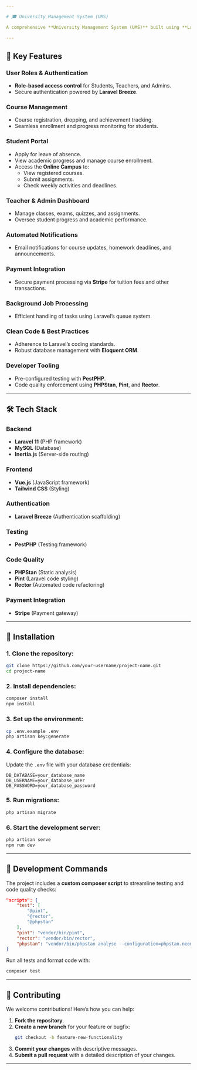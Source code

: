 ```yaml
---

# 🎓 University Management System (UMS)

A comprehensive **University Management System (UMS)** built using **Laravel, Vue.js, Inertia.js, MySQL, and Pest for testing**. This project follows the **service pattern architecture** and aims to provide an efficient, scalable, and modern solution for managing university operations.

---
```


## 🌟 Key Features

### **User Roles & Authentication**
- **Role-based access control** for Students, Teachers, and Admins.
- Secure authentication powered by **Laravel Breeze**.

### **Course Management**
- Course registration, dropping, and achievement tracking.
- Seamless enrollment and progress monitoring for students.

### **Student Portal**
- Apply for leave of absence.
- View academic progress and manage course enrollment.
- Access the **Online Campus** to:
  - View registered courses.
  - Submit assignments.
  - Check weekly activities and deadlines.

### **Teacher & Admin Dashboard**
- Manage classes, exams, quizzes, and assignments.
- Oversee student progress and academic performance.

### **Automated Notifications**
- Email notifications for course updates, homework deadlines, and announcements.

### **Payment Integration**
- Secure payment processing via **Stripe** for tuition fees and other transactions.

### **Background Job Processing**
- Efficient handling of tasks using Laravel’s queue system.

### **Clean Code & Best Practices**
- Adherence to Laravel’s coding standards.
- Robust database management with **Eloquent ORM**.

### **Developer Tooling**
- Pre-configured testing with **PestPHP**.
- Code quality enforcement using **PHPStan**, **Pint**, and **Rector**.

---

## 🛠️ Tech Stack

### **Backend**
- **Laravel 11** (PHP framework)
- **MySQL** (Database)
- **Inertia.js** (Server-side routing)

### **Frontend**
- **Vue.js** (JavaScript framework)
- **Tailwind CSS** (Styling)

### **Authentication**
- **Laravel Breeze** (Authentication scaffolding)

### **Testing**
- **PestPHP** (Testing framework)

### **Code Quality**
- **PHPStan** (Static analysis)
- **Pint** (Laravel code styling)
- **Rector** (Automated code refactoring)

### **Payment Integration**
- **Stripe** (Payment gateway)

---

## 🚀 Installation

### 1. Clone the repository:
```bash
git clone https://github.com/your-username/project-name.git
cd project-name
```

### 2. Install dependencies:
```bash
composer install
npm install
```

### 3. Set up the environment:
```bash
cp .env.example .env
php artisan key:generate
```

### 4. Configure the database:
Update the `.env` file with your database credentials:
```env
DB_DATABASE=your_database_name
DB_USERNAME=your_database_user
DB_PASSWORD=your_database_password
```

### 5. Run migrations:
```bash
php artisan migrate
```

### 6. Start the development server:
```bash
php artisan serve
npm run dev
```

---

## 🧪 Development Commands

The project includes a **custom composer script** to streamline testing and code quality checks:

```json
"scripts": {
    "test": [
        "@pint",
        "@rector",
        "@phpstan"
    ],
    "pint": "vendor/bin/pint",
    "rector": "vendor/bin/rector",
    "phpstan": "vendor/bin/phpstan analyse --configuration=phpstan.neon"
}
```

Run all tests and format code with:
```bash
composer test
```

---

## 🤝 Contributing

We welcome contributions! Here’s how you can help:

1. **Fork the repository**.
2. **Create a new branch** for your feature or bugfix:
   ```bash
   git checkout -b feature-new-functionality
   ```
3. **Commit your changes** with descriptive messages.
4. **Submit a pull request** with a detailed description of your changes.

---

